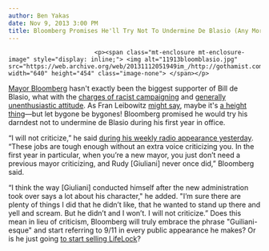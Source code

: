 ```yaml
---
author: Ben Yakas
date: Nov 9, 2013 3:00 PM
title: Bloomberg Promises He'll Try Not To Undermine De Blasio (Any More Than He Already Has)
---
```



                            
                            
                            
                            <p><span class="mt-enclosure mt-enclosure-image" style="display: inline;"> <img alt="11913bloomblasio.jpg" src="https://web.archive.org/web/20131112051949im_/http://gothamist.com/attachments/byakas/11913bloomblasio.jpg" width="640" height="454" class="image-none"> </span></p>

<p><a href="https://web.archive.org/web/20131112051949/http://gothamist.com/tags/bloomberg">Mayor Bloomberg</a> hasn&apos;t exactly been the biggest supporter of Bill de Blasio, what with the <a href="https://web.archive.org/web/20131112051949/http://gothamist.com/2013/09/07/bloomberg_calls_bill_de_blasio_camp.php">charges of racist campaigning</a> and <a href="https://web.archive.org/web/20131112051949/http://gothamist.com/2013/11/06/bloomberg_meets_with_de_blasio_at_c.php">generally unenthusiastic attitude</a>. As Fran Leibowitz <a href="https://web.archive.org/web/20131112051949/http://gothamist.com/2013/08/18/watch_fran_lebowitz_hilariously_psy.php">might say</a>, maybe it&apos;s <a href="https://web.archive.org/web/20131112051949/http://gothamist.com/2013/09/10/how_much_taller_is_bill_de_blasio_t.php">a height thing</a>&#x2014;but let bygone be bygones! Bloomberg promised he would try his darndest not to undermine de Blasio during his first year in office.</p>

<p>&#x201C;I will not criticize,&#x201D; he said <a href="https://web.archive.org/web/20131112051949/http://www.nytimes.com/2013/11/09/nyregion/bloomberg-vows-not-to-criticize-the-de-blasio-administration.html?ref=nyregion">during his weekly radio appearance yesterday</a>. &#x201C;These jobs are tough enough without an extra voice criticizing you. In the first year in particular, when you&#x2019;re a new mayor, you just don&#x2019;t need a previous mayor criticizing, and Rudy [Giuliani] never once did,&#x201D; Bloomberg said.</p>

<p>&#x201C;I think the way [Giuliani] conducted himself after the new administration took over says a lot about his character,&quot; he added. &quot;I&#x2019;m sure there are plenty of things I did that he didn&#x2019;t like, that he wanted to stand up there and yell and scream. But he didn&#x2019;t and I won&#x2019;t. I will not criticize.&#x201D; Does this mean in lieu of criticism, Bloomberg will truly embrace the phrase &quot;Guiliani-esque&quot; and start referring to 9/11 in every public appearance he makes? Or is he just going <a href="https://web.archive.org/web/20131112051949/http://gothamist.com/2013/03/19/rudy_giuliani_now_an_identity_theft.php">to start selling LifeLock</a>?</p>
                            
                            
                            